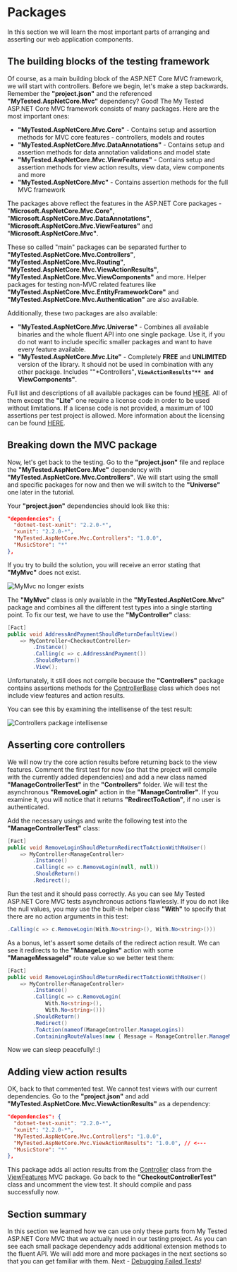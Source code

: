 # Packages

In this section we will learn the most important parts of arranging and asserting our web application components.

## The building blocks of the testing framework

Of course, as a main building block of the ASP.NET Core MVC framework, we will start with controllers. Before we begin, let's make a step backwards. Remember the **"project.json"** and the referenced **"MyTested.AspNetCore.Mvc"** dependency? Good! The My Tested ASP.NET Core MVC framework consists of many packages. Here are the most important ones:

 - **"MyTested.AspNetCore.Mvc.Core"** - Contains setup and assertion methods for MVC core features - controllers, models and routes
 - **"MyTested.AspNetCore.Mvc.DataAnnotations"** - Contains setup and assertion methods for data annotation validations and model state
 - **"MyTested.AspNetCore.Mvc.ViewFeatures"** - Contains setup and assertion methods for view action results, view data, view components and more
 - **"MyTested.AspNetCore.Mvc"** - Contains assertion methods for the full MVC framework 
 
The packages above reflect the features in the ASP.NET Core packages - "**Microsoft.AspNetCore.Mvc.Core"**, "**Microsoft.AspNetCore.Mvc.DataAnnotations"**, "**Microsoft.AspNetCore.Mvc.ViewFeatures"** and "**Microsoft.AspNetCore.Mvc"**.

These so called "main" packages can be separated further to **"MyTested.AspNetCore.Mvc.Controllers"**, **"MyTested.AspNetCore.Mvc.Routing"**, **"MyTested.AspNetCore.Mvc.ViewActionResults"**, **"MyTested.AspNetCore.Mvc.ViewComponents"** and more. Helper packages for testing non-MVC related features like **"MyTested.AspNetCore.Mvc.EntityFrameworkCore"** and **"MyTested.AspNetCore.Mvc.Authentication"** are also available.

Additionally, these two packages are also available:

 - **"MyTested.AspNetCore.Mvc.Universe"** - Combines all available binaries and the whole fluent API into one single package. Use it, if you do not want to include specific smaller packages and want to have every feature available.
 - **"MyTested.AspNetCore.Mvc.Lite"** - Completely **FREE** and **UNLIMITED** version of the library. It should not be used in combination with any other package. Includes ""*Controllers"**, `ViewActionResults"** and `ViewComponents"**.

Full list and descriptions of all available packages can be found [HERE](/guide/packages.html). All of them except the **"Lite"** one require a license code in order to be used without limitations. If a license code is not provided, a maximum of 100 assertions per test project is allowed. More information about the licensing can be found [HERE](/guide/licensing.html).

## Breaking down the MVC package

Now, let's get back to the testing. Go to the **"project.json"** file and replace the **"MyTested.AspNetCore.Mvc"** dependency with **"MyTested.AspNetCore.Mvc.Controllers"**. We will start using the small and specific packages for now and then we will switch to the **"Universe"** one later in the tutorial.

Your **"project.json"** dependencies should look like this:

```json
"dependencies": {
  "dotnet-test-xunit": "2.2.0-*",
  "xunit": "2.2.0-*",
  "MyTested.AspNetCore.Mvc.Controllers": "1.0.0",
  "MusicStore": "*"
},
``` 

If you try to build the solution, you will receive an error stating that **"MyMvc"** does not exist.

<img src="/images/tutorial/mymvcdoesnotexist.jpg" alt="MyMvc no longer exists" />

The **"MyMvc"** class is only available in the **"MyTested.AspNetCore.Mvc"** package and combines all the different test types into a single starting point. To fix our test, we have to use the **"MyController"** class:

```c#
[Fact]
public void AddressAndPaymentShouldReturnDefaultView()
    => MyController<CheckoutController>
        .Instance()
        .Calling(c => c.AddressAndPayment())
        .ShouldReturn()
        .View();
```

Unfortunately, it still does not compile because the **"Controllers"** package contains assertions methods for the [ControllerBase](https://github.com/aspnet/Mvc/blob/dev/src/Microsoft.AspNetCore.Mvc.Core/ControllerBase.cs) class which does not include view features and action results.

You can see this by examining the intellisense of the test result:

<img src="/images/tutorial/coreintellisense.jpg" alt="Controllers package intellisense" />

## Asserting core controllers

We will now try the core action results before returning back to the view features. Comment the first test for now (so that the project will compile with the currently added dependencies) and add a new class named **"ManageControllerTest"** in the **"Controllers"** folder. We will test the asynchronous **"RemoveLogin"** action in the **"ManageController"**. If you examine it, you will notice that it returns **"RedirectToAction"**, if no user is authenticated.

Add the necessary usings and write the following test into the **"ManageControllerTest"** class:

```c#
[Fact]
public void RemoveLoginShouldReturnRedirectToActionWithNoUser()
    => MyController<ManageController>
        .Instance()
        .Calling(c => c.RemoveLogin(null, null))
        .ShouldReturn()
        .Redirect();
```

Run the test and it should pass correctly. As you can see My Tested ASP.NET Core MVC tests asynchronous actions flawlessly. If you do not like the null values, you may use the built-in helper class **"With"** to specify that there are no action arguments in this test:

```c#
.Calling(c => c.RemoveLogin(With.No<string>(), With.No<string>()))
```

As a bonus, let's assert some details of the redirect action result. We can see it redirects to the **"ManageLogins"** action with some **"ManageMessageId"** route value so we better test them:

```c#
[Fact]
public void RemoveLoginShouldReturnRedirectToActionWithNoUser()
    => MyController<ManageController>
        .Instance()
        .Calling(c => c.RemoveLogin(
            With.No<string>(),
            With.No<string>()))
        .ShouldReturn()
        .Redirect()
        .ToAction(nameof(ManageController.ManageLogins))
        .ContainingRouteValues(new { Message = ManageController.ManageMessageId.Error });
```

Now we can sleep peacefully! :)

## Adding view action results

OK, back to that commented test. We cannot test views with our current dependencies. Go to the **"project.json"** and add **"MyTested.AspNetCore.Mvc.ViewActionResults"** as a dependency:

```json
"dependencies": {
  "dotnet-test-xunit": "2.2.0-*",
  "xunit": "2.2.0-*",
  "MyTested.AspNetCore.Mvc.Controllers": "1.0.0",
  "MyTested.AspNetCore.Mvc.ViewActionResults": "1.0.0", // <---
  "MusicStore": "*"
},
``` 

This package adds all action results from the [Controller](https://github.com/aspnet/Mvc/blob/dev/src/Microsoft.AspNetCore.Mvc.ViewFeatures/Controller.cs) class from the [ViewFeatures](https://github.com/aspnet/Mvc/tree/dev/src/Microsoft.AspNetCore.Mvc.ViewFeatures) MVC package. Go back to the **"CheckoutControllerTest"** class and uncomment the view test. It should compile and pass successfully now.

## Section summary

In this section we learned how we can use only these parts from My Tested ASP.NET Core MVC that we actually need in our testing project. As you can see each small package dependency adds additional extension methods to the fluent API. We will add more and more packages in the next sections so that you can get familiar with them. Next - [Debugging Failed Tests](/tutorial/debugging.html)!